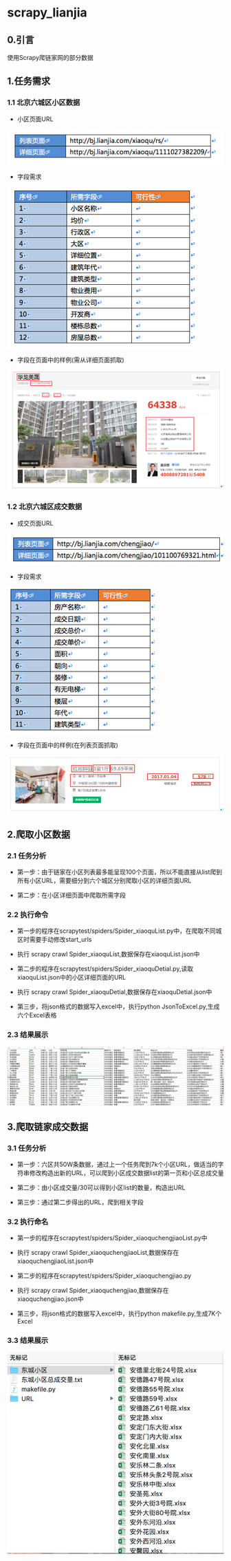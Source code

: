 # scrapy_lianjia
## 0.引言
使用Scrapy爬链家网的部分数据

## 1.任务需求

### 1.1 北京六城区小区数据

- 小区页面URL

![](raw/figure1.png?raw=true)

- 字段需求

![](raw/figure2.png?raw=true)

- 字段在页面中的样例(需从详细页面抓取)

![](raw/figure3.png?raw=true)

### 1.2 北京六城区成交数据

- 成交页面URL

![](raw/figure4.png?raw=true)

- 字段需求

![](raw/figure5.png?raw=true)

- 字段在页面中的样例(在列表页面抓取)

![](raw/figure6.png?raw=true)

## 2.爬取小区数据

### 2.1 任务分析

- 第一步：由于链家在小区列表最多能呈现100个页面，所以不能直接从list爬到所有小区URL，需要细分到六个城区分别爬取小区的详细页面URL

- 第二步：在小区详细页面中爬取所需字段

### 2.2 执行命令

- 第一步的程序在scrapytest/spiders/Spider_xiaoquList.py中，在爬取不同城区时需要手动修改start_urls

- 执行 scrapy crawl Spider_xiaoquList,数据保存在xiaoquList.json中

- 第二步的程序在scrapytest/spiders/Spider_xiaoquDetial.py,读取xiaoquList.json中的小区详细页面的URL

- 执行 scrapy crawl Spider_xiaoquDetial,数据保存在xiaoquDetial.json中

- 第三步，将json格式的数据写入excel中，执行python JsonToExcel.py,生成六个Excel表格

### 2.3 结果展示

![](raw/figure7.png?raw=true)

## 3.爬取链家成交数据

### 3.1 任务分析

- 第一步：六区共50W条数据，通过上一个任务爬到7k个小区URL，做适当的字符串修改构造出新的URL，可以爬到小区成交数据list的第一页和小区总成交量

- 第二步：由小区成交量/30可以得到小区list的数量，构造出URL

- 第三步：通过第二步得出的URL，爬到相关字段

### 3.2 执行命名

- 第一步的程序在scrapytest/spiders/Spider_xiaoquchengjiaoList.py中

- 执行 scrapy crawl Spider_xiaoquchengjiaoList,数据保存在xiaoquchengjiaoList.json中

- 第二步的程序在scrapytest/spiders/Spider_xiaoquchengjiao.py

- 执行 scrapy crawl Spider_xiaoquchengjiao,数据保存在xiaoquchengjiao.json中

- 第三步，将json格式的数据写入excel中，执行python makefile.py,生成7K个Excel

### 3.3 结果展示

![](raw/figure8.png?raw=true)



